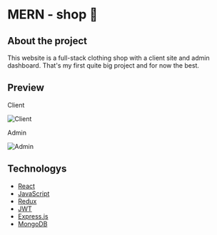 # MERN - shop 🏪
## About the project

This website is a full-stack clothing shop with a client site and admin dashboard. That's my first quite big project and for now the best.

## Preview
Client

![Client](https://imgur.com/pCfWd4s.jpg)

Admin

![Admin](https://imgur.com/CuBQLvA.jpg)

## Technologys
-  [React](https://pl.reactjs.org)
-  [JavaScript](https://developer.mozilla.org/pl/docs/Web/JavaScript)
-  [Redux](https://redux.js.org)
-  [JWT](https://jwt.io)
-  [Express.js](https://expressjs.com)
-  [MongoDB](https://www.mongodb.com)

